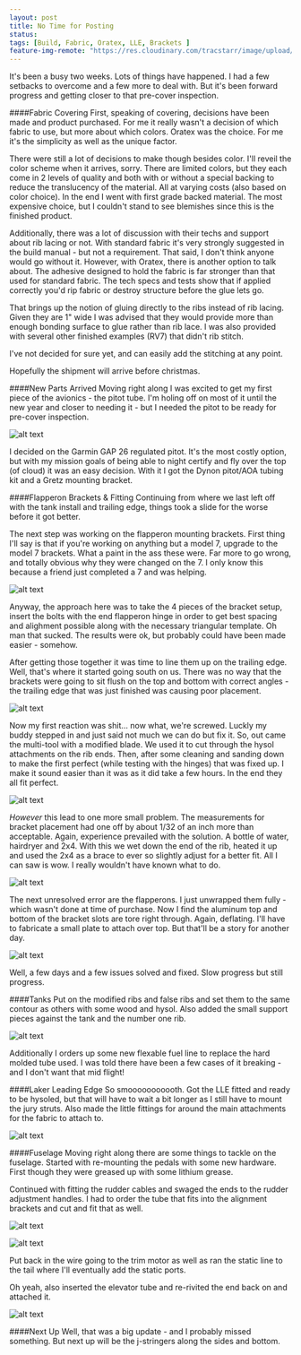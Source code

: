 ```yaml
---
layout: post
title: No Time for Posting
status: 
tags: [Build, Fabric, Oratex, LLE, Brackets ]
feature-img-remote: "https://res.cloudinary.com/tracstarr/image/upload/c_crop,g_south,h_893,w_2082/c_scale,h_846/v1542163376/Kitfox/11_WingWork/20181101_203401.jpg"
---
```


It's been a busy two weeks. Lots of things have happened. I had a few setbacks to overcome and a few more to deal with. 
But it's been forward progress and getting closer to that pre-cover inspection. 

####Fabric Covering
First, speaking of covering, decisions have been made and product purchased. For me it really wasn't a decision of which
fabric to use, but more about which colors. Oratex was the choice. For me it's the simplicity as well as the unique 
factor. 

There were still a lot of decisions to make though besides color. I'll reveil the color scheme when it arrives, sorry. 
There are limited colors, but they each come in 2 levels of quality and both with or without a special backing to
reduce the translucency of the material. All at varying costs (also based on color choice). In the end I went with first 
grade backed material. The most expensive choice, but I couldn't stand to see blemishes since this is the finished
product. 

Additionally, there was a lot of discussion with their techs and support about rib lacing or not. With standard fabric
it's very strongly suggested in the build manual - but not a requirement. That said, I don't think anyone would go 
without it. However, with Oratex, there is another option to talk about. The adhesive designed to hold the fabric is
far stronger than that used for standard fabric. The tech specs and tests show that if applied correctly you'd rip
fabric or destroy structure before the glue lets go. 

That brings up the notion of gluing directly to the ribs instead of rib lacing. Given they are 1" wide I was 
advised that they would provide more than enough bonding surface to glue rather than rib lace. I was also provided with
several other finished examples (RV7) that didn't rib stitch.  

I've not decided for sure yet, and can easily add the stitching at any point. 

Hopefully the shipment will arrive before christmas. 

####New Parts Arrived
Moving right along I was excited to get my first piece of the avionics - the pitot tube. I'm holing off on most of it 
until the new year and closer to needing it - but I needed the pitot to be ready for pre-cover inspection. 

![alt text](https://res.cloudinary.com/tracstarr/image/upload/c_scale,w_300/v1542163384/Kitfox/11_WingWork/20181101_203350.jpg)

I decided on the Garmin GAP 26 regulated pitot. It's the most costly option, but with my mission goals of being able 
to night certify and fly over the top (of cloud) it was an easy decision. With it I got the Dynon pitot/AOA tubing kit
and a Gretz mounting bracket. 

####Flapperon Brackets & Fitting
Continuing from where we last left off with the tank install and trailing edge, things took a slide for the worse before
it got better. 

The next step was working on the flapperon mounting brackets. First thing I'll say is that if you're working on anything
but a model 7, upgrade to the model 7 brackets. What a paint in the ass these were. Far more to go wrong, and totally 
obvious why they were changed on the 7. I only know this because a friend just completed a 7 and was helping. 

![alt text](https://res.cloudinary.com/tracstarr/image/upload/c_scale,w_300/v1542163312/Kitfox/11_WingWork/20181031_141542.jpg)

Anyway, the approach here was to take the 4 pieces of the bracket setup, insert the bolts with the end flapperon hinge 
in order to get best spacing and alighment possible along with the necessary triangular template. Oh man that sucked. 
The results were ok, but probably could have been made easier - somehow. 

After getting those together it was time to line them up on the trailing edge. Well, that's where it started going 
south on us. There was no way that the brackets were going to sit flush on the top and bottom with correct angles - the
trailing edge that was just finished was causing poor placement. 

![alt text](https://res.cloudinary.com/tracstarr/image/upload/c_scale,w_300/v1542163369/Kitfox/11_WingWork/20181102_111813.jpg)

Now my first reaction was shit... now what, we're screwed. Luckly my buddy stepped in and just said not much we can do but 
fix it. So, out came the multi-tool with a modified blade. We used it to cut through the hysol attachments on the 
rib ends. Then, after some cleaning and sanding down to make the first perfect (while testing with the hinges)
that was fixed up. I make it sound easier than it was as it did take a few hours. In the end they all fit perfect. 

![alt text](https://res.cloudinary.com/tracstarr/image/upload/c_scale,w_300/v1542163380/Kitfox/11_WingWork/20181102_152234.jpg)

_However_ this lead to one more small problem. The measurements for bracket placement had one off by about 1/32 of an inch
more than acceptable. Again, experience prevailed with the solution. A bottle of water, hairdryer and 2x4. With this
we wet down the end of the rib, heated it up and used the 2x4 as a brace to ever so slightly adjust for a better 
fit. All I can saw is wow. I really wouldn't have known what to do. 

![alt text](https://res.cloudinary.com/tracstarr/image/upload/c_scale,w_300/v1542163413/Kitfox/11_WingWork/20181106_214838.jpg)

The next unresolved error are the flapperons. I just unwrapped them fully - which wasn't done at time of purchase. Now
I find the aluminum top and bottom of the bracket slots are tore right through. Again, deflating. I'll have to 
fabricate a small plate to attach over top. But that'll be a story for another day. 

![alt text](https://res.cloudinary.com/tracstarr/image/upload/c_scale,w_300/v1542163411/Kitfox/11_WingWork/20181105_095804.jpg)

Well, a few days and a few issues solved and fixed. Slow progress but still progress. 

####Tanks
Put on the modified ribs and false ribs and set them to the same contour as others with some wood and hysol. Also added
the small support pieces against the tank and the number one rib.

![alt text](https://res.cloudinary.com/tracstarr/image/upload/c_scale,w_300/v1542163332/Kitfox/11_WingWork/20181031_141617.jpg)

Additionally I orders up some new flexable fuel line to replace the hard molded tube used. I was told there have been a
few cases of it breaking - and I don't want that mid flight! 

####Laker Leading Edge
So smooooooooooth. Got the LLE fitted and ready to be hysoled, but that will have to wait a bit longer as I still have
to mount the jury struts. Also made the little fittings for around the main attachments for the fabric to attach to. 

![alt text](https://res.cloudinary.com/tracstarr/image/upload/c_scale,w_300/v1542163413/Kitfox/11_WingWork/20181106_214827.jpg)

####Fuselage
Moving right along there are some things to tackle on the fuselage. Started with re-mounting the pedals with some new 
hardware. First though they were greased up with some lithium grease. 

Continued with fitting the rudder cables and swaged the ends to the rudder adjustment handles. I had to order the tube
that fits into the alignment brackets and cut and fit that as well. 

![alt text](https://res.cloudinary.com/tracstarr/image/upload/c_scale,w_300/v1542163516/Kitfox/13_Fuselage/20181113_112914.jpg)

![alt text](https://res.cloudinary.com/tracstarr/image/upload/c_scale,w_300/v1542163509/Kitfox/13_Fuselage/20181113_144943.jpg)

Put back in the wire going to the trim motor as well as ran the static line to the tail where I'll eventually add the 
static ports. 

Oh yeah, also inserted the elevator tube and re-rivited the end back on and attached it. 

![alt text](https://res.cloudinary.com/tracstarr/image/upload/c_scale,w_300/v1542163509/Kitfox/13_Fuselage/20181113_145021.jpg)

####Next Up
Well, that was a big update - and I probably missed something. But next up will be the j-stringers along the sides and
bottom. 

